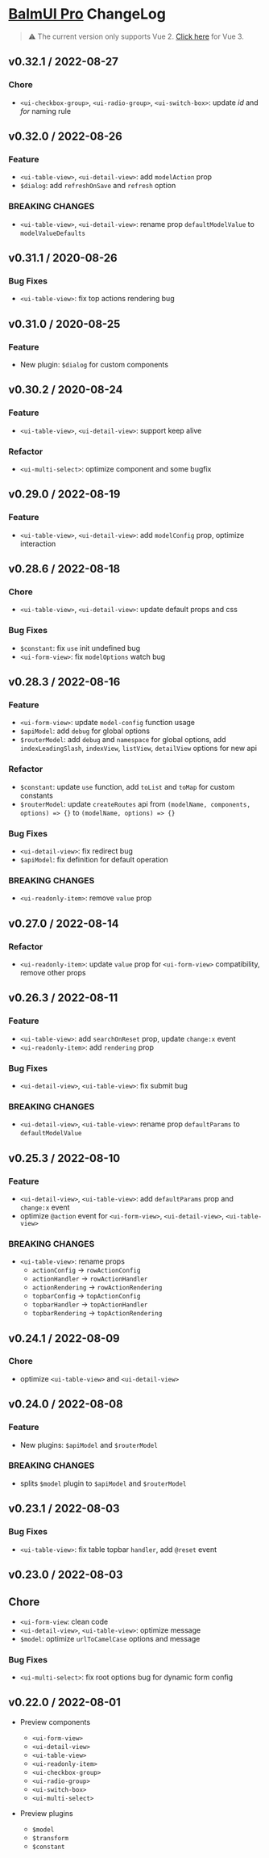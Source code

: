 # [BalmUI Pro](https://legacy.pro.balmjs.com/) ChangeLog

> ⚠️ The current version only supports Vue 2. [Click here](https://github.com/balmjs/balm-ui-pro) for Vue 3.

## v0.32.1 / 2022-08-27

### Chore

- `<ui-checkbox-group>`, `<ui-radio-group>`, `<ui-switch-box>`: update _id_ and _for_ naming rule

## v0.32.0 / 2022-08-26

### Feature

- `<ui-table-view>`, `<ui-detail-view>`: add `modelAction` prop
- `$dialog`: add `refreshOnSave` and `refresh` option

### BREAKING CHANGES

- `<ui-table-view>`, `<ui-detail-view>`: rename prop `defaultModelValue` to `modelValueDefaults`

## v0.31.1 / 2020-08-26

### Bug Fixes

- `<ui-table-view>`: fix top actions rendering bug

## v0.31.0 / 2020-08-25

### Feature

- New plugin: `$dialog` for custom components

## v0.30.2 / 2020-08-24

### Feature

- `<ui-table-view>`, `<ui-detail-view>`: support keep alive

### Refactor

- `<ui-multi-select>`: optimize component and some bugfix

## v0.29.0 / 2022-08-19

### Feature

- `<ui-table-view>`, `<ui-detail-view>`: add `modelConfig` prop, optimize interaction

## v0.28.6 / 2022-08-18

### Chore

- `<ui-table-view>`, `<ui-detail-view>`: update default props and css

### Bug Fixes

- `$constant`: fix `use` init undefined bug
- `<ui-form-view>`: fix `modelOptions` watch bug

## v0.28.3 / 2022-08-16

### Feature

- `<ui-form-view>`: update `model-config` function usage
- `$apiModel`: add `debug` for global options
- `$routerModel`: add `debug` and `namespace` for global options, add `indexLeadingSlash`, `indexView`, `listView`, `detailView` options for new api

### Refactor

- `$constant`: update `use` function, add `toList` and `toMap` for custom constants
- `$routerModel`: update `createRoutes` api from `(modelName, components, options) => {}` to `(modelName, options) => {}`

### Bug Fixes

- `<ui-detail-view>`: fix redirect bug
- `$apiModel`: fix definition for default operation

### BREAKING CHANGES

- `<ui-readonly-item>`: remove `value` prop

## v0.27.0 / 2022-08-14

### Refactor

- `<ui-readonly-item>`: update `value` prop for `<ui-form-view>` compatibility, remove other props

## v0.26.3 / 2022-08-11

### Feature

- `<ui-table-view>`: add `searchOnReset` prop, update `change:x` event
- `<ui-readonly-item>`: add `rendering` prop

### Bug Fixes

- `<ui-detail-view>`, `<ui-table-view>`: fix submit bug

### BREAKING CHANGES

- `<ui-detail-view>`, `<ui-table-view>`: rename prop `defaultParams` to `defaultModelValue`

## v0.25.3 / 2022-08-10

### Feature

- `<ui-detail-view>`, `<ui-table-view>`: add `defaultParams` prop and `change:x` event
- optimize `@action` event for `<ui-form-view>`, `<ui-detail-view>`, `<ui-table-view>`

### BREAKING CHANGES

- `<ui-table-view>`: rename props
  - `actionConfig` -> `rowActionConfig`
  - `actionHandler` -> `rowActionHandler`
  - `actionRendering` -> `rowActionRendering`
  - `topbarConfig` -> `topActionConfig`
  - `topbarHandler` -> `topActionHandler`
  - `topbarRendering` -> `topActionRendering`

## v0.24.1 / 2022-08-09

### Chore

- optimize `<ui-table-view>` and `<ui-detail-view>`

## v0.24.0 / 2022-08-08

### Feature

- New plugins: `$apiModel` and `$routerModel`

### BREAKING CHANGES

- splits `$model` plugin to `$apiModel` and `$routerModel`

## v0.23.1 / 2022-08-03

### Bug Fixes

- `<ui-table-view>`: fix table topbar `handler`, add `@reset` event

## v0.23.0 / 2022-08-03

## Chore

- `<ui-form-view`: clean code
- `<ui-detail-view>`, `<ui-table-view>`: optimize message
- `$model`: optimize `urlToCamelCase` options and message

### Bug Fixes

- `<ui-multi-select>`: fix root options bug for dynamic form config

## v0.22.0 / 2022-08-01

- Preview components

  - `<ui-form-view>`
  - `<ui-detail-view>`
  - `<ui-table-view>`
  - `<ui-readonly-item>`
  - `<ui-checkbox-group>`
  - `<ui-radio-group>`
  - `<ui-switch-box>`
  - `<ui-multi-select>`

- Preview plugins
  - `$model`
  - `$transform`
  - `$constant`
